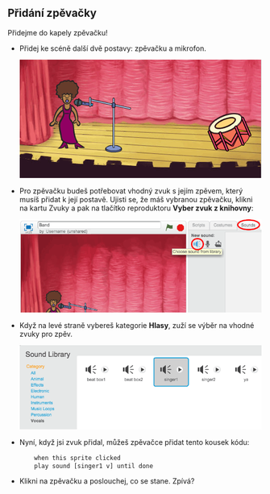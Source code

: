 ## Přidání zpěvačky

Přidejme do kapely zpěvačku!

+ Přidej ke scéně další dvě postavy: zpěvačku a mikrofon.
    
    ![screenshot](images/band-singer-mic.png)

+ Pro zpěvačku budeš potřebovat vhodný zvuk s jejím zpěvem, který musíš přidat k její postavě. Ujisti se, že máš vybranou zpěvačku, klikni na kartu Zvuky a pak na tlačítko reproduktoru **Vyber zvuk z knihovny**:
    
    ![screenshot](images/band-import-sound.png)

+ Když na levé straně vybereš kategorie **Hlasy**, zuží se výběr na vhodné zvuky pro zpěv.
    
    ![screenshot](images/band-choose-sound.png)

+ Nyní, když jsi zvuk přidal, můžeš zpěvačce přidat tento kousek kódu:
    
    ```blocks
        when this sprite clicked
        play sound [singer1 v] until done
    ```

+ Klikni na zpěvačku a poslouchej, co se stane. Zpívá?